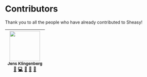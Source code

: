 # Contributors

Thank you to all the people who have already contributed to Sheasy!

<!-- ALL-CONTRIBUTORS-LIST:START - Do not remove or modify this section -->
<!-- prettier-ignore -->
| [<img src="https://avatars0.githubusercontent.com/u/5015532?v=3" width="100px;"/><br /><sub><b>Jens Klingenberg</b></sub>](https://jensklingenberg.de)<br />[💬](#question-Foso "Answering Questions") [💻](https://github.com/Foso/Sheasy/commits?author=Foso "Code") [🎨](#design-Foso "Design") [📖](https://github.com/Foso/Sheasy/commits?author=Foso "Documentation") [👀](#review-Foso "Reviewed Pull Requests") | 
| :---: |
<!-- ALL-CONTRIBUTORS-LIST:END -->
